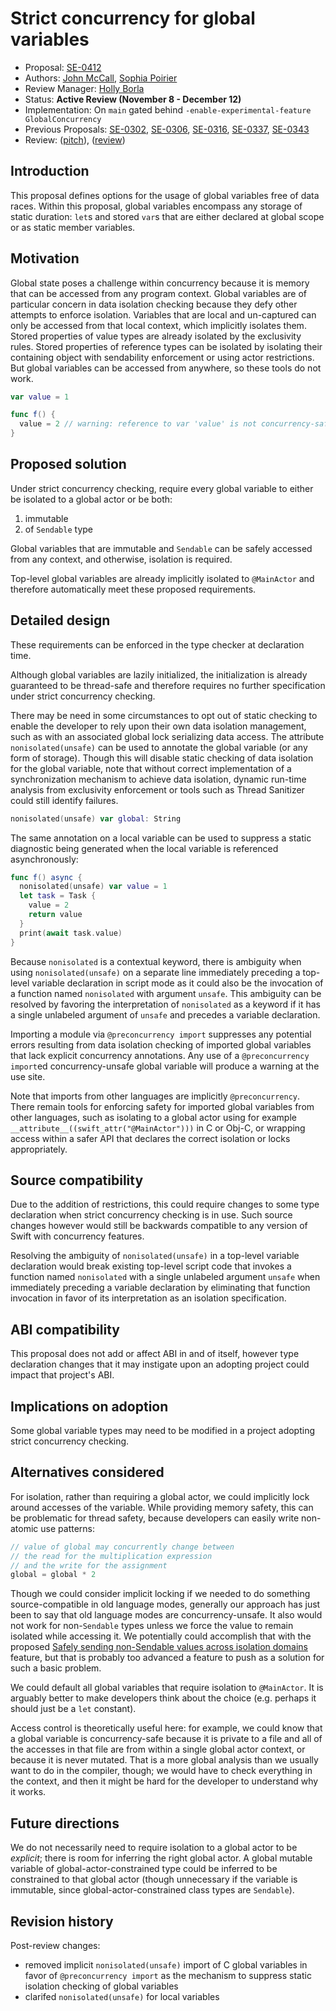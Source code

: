 # Strict concurrency for global variables

* Proposal: [SE-0412](0412-strict-concurrency-for-global-variables.md)
* Authors: [John McCall](https://github.com/rjmccall), [Sophia Poirier](https://github.com/sophiapoirier)
* Review Manager: [Holly Borla](https://github.com/hborla)
* Status: **Active Review (November 8 - December 12)**
* Implementation: On `main` gated behind `-enable-experimental-feature GlobalConcurrency`
* Previous Proposals: [SE-0302](0302-concurrent-value-and-concurrent-closures.md), [SE-0306](0306-actors.md), [SE-0316](0316-global-actors.md), [SE-0337](0337-support-incremental-migration-to-concurrency-checking.md), [SE-0343](0343-top-level-concurrency.md)
* Review: ([pitch](https://forums.swift.org/t/pitch-strict-concurrency-for-global-variables/66908)), ([review](https://forums.swift.org/t/se-0412-strict-concurrency-for-global-variables/68352))

## Introduction

This proposal defines options for the usage of global variables free of data races. Within this proposal, global variables encompass any storage of static duration: `let`s and stored `var`s that are either declared at global scope or as static member variables.

## Motivation

Global state poses a challenge within concurrency because it is memory that can be accessed from any program context. Global variables are of particular concern in data isolation checking because they defy other attempts to enforce isolation. Variables that are local and un-captured can only be accessed from that local context, which implicitly isolates them. Stored properties of value types are already isolated by the exclusivity rules. Stored properties of reference types can be isolated by isolating their containing object with sendability enforcement or using actor restrictions. But global variables can be accessed from anywhere, so these tools do not work.

```swift
var value = 1

func f() {
  value = 2 // warning: reference to var 'value' is not concurrency-safe because it involves shared mutable state
}
```

## Proposed solution

Under strict concurrency checking, require every global variable to either be isolated to a global actor or be both:

1. immutable
2. of `Sendable` type

Global variables that are immutable and `Sendable` can be safely accessed from any context, and otherwise, isolation is required.

Top-level global variables are already implicitly isolated to `@MainActor` and therefore automatically meet these proposed requirements.

## Detailed design

These requirements can be enforced in the type checker at declaration time.

Although global variables are lazily initialized, the initialization is already guaranteed to be thread-safe and therefore requires no further specification under strict concurrency checking.

There may be need in some circumstances to opt out of static checking to enable the developer to rely upon their own data isolation management, such as with an associated global lock serializing data access. The attribute `nonisolated(unsafe)` can be used to annotate the global variable (or any form of storage). Though this will disable static checking of data isolation for the global variable, note that without correct implementation of a synchronization mechanism to achieve data isolation, dynamic run-time analysis from exclusivity enforcement or tools such as Thread Sanitizer could still identify failures.

```swift
nonisolated(unsafe) var global: String
```

The same annotation on a local variable can be used to suppress a static diagnostic being generated when the local variable is referenced asynchronously:

```swift
func f() async {
  nonisolated(unsafe) var value = 1
  let task = Task {
    value = 2
    return value
  }
  print(await task.value)
}
```

Because `nonisolated` is a contextual keyword, there is ambiguity when using `nonisolated(unsafe)` on a separate line immediately preceding a top-level variable declaration in script mode as it could also be the invocation of a function named `nonisolated` with argument `unsafe`. This ambiguity can be resolved by favoring the interpretation of `nonisolated` as a keyword if it has a single unlabeled argument of `unsafe` and precedes a variable declaration.

Importing a module via `@preconcurrency import` suppresses any potential errors resulting from data isolation checking of imported global variables that lack explicit concurrency annotations. Any use of a `@preconcurrency import`ed concurrency-unsafe global variable will produce a warning at the use site.

Note that imports from other languages are implicitly `@preconcurrency`. There remain tools for enforcing safety for imported global variables from other languages, such as isolating to a global actor using for example `__attribute__((swift_attr("@MainActor")))` in C or Obj-C, or wrapping access within a safer API that declares the correct isolation or locks appropriately.

## Source compatibility

Due to the addition of restrictions, this could require changes to some type declaration when strict concurrency checking is in use. Such source changes however would still be backwards compatible to any version of Swift with concurrency features.

Resolving the ambiguity of `nonisolated(unsafe)` in a top-level variable declaration would break existing top-level script code that invokes a function named `nonisolated` with a single unlabeled argument `unsafe` when immediately preceding a variable declaration by eliminating that function invocation in favor of its interpretation as an isolation specification.

## ABI compatibility

This proposal does not add or affect ABI in and of itself, however type declaration changes that it may instigate upon an adopting project could impact that project's ABI.

## Implications on adoption

Some global variable types may need to be modified in a project adopting strict concurrency checking.

## Alternatives considered

For isolation, rather than requiring a global actor, we could implicitly lock around accesses of the variable. While providing memory safety, this can be problematic for thread safety, because developers can easily write non-atomic use patterns:

```swift
// value of global may concurrently change between
// the read for the multiplication expression
// and the write for the assignment
global = global * 2
```

Though we could consider implicit locking if we needed to do something source-compatible in old language modes, generally our approach has just been to say that old language modes are concurrency-unsafe. It also would not work for non-`Sendable` types unless we force the value to remain isolated while accessing it. We potentially could accomplish that with the proposed [Safely sending non-Sendable values across isolation domains](https://forums.swift.org/t/pitch-safely-sending-non-sendable-values-across-isolation-domains/66566) feature, but that is probably too advanced a feature to push as a solution for such a basic problem.

We could default all global variables that require isolation to `@MainActor`. It is arguably better to make developers think about the choice (e.g. perhaps it should just be a `let` constant).

Access control is theoretically useful here: for example, we could know that a global variable is concurrency-safe because it is private to a file and all of the accesses in that file are from within a single global actor context, or because it is never mutated. That is a more global analysis than we usually want to do in the compiler, though; we would have to check everything in the context, and then it might be hard for the developer to understand why it works.

## Future directions

We do not necessarily need to require isolation to a global actor to be _explicit_; there is room for inferring the right global actor. A global mutable variable of global-actor-constrained type could be inferred to be constrained to that global actor (though unnecessary if the variable is immutable, since global-actor-constrained class types are `Sendable`).

## Revision history

Post-review changes:
* removed implicit `nonisolated(unsafe)` import of C global variables in favor of `@preconcurrency import` as the mechanism to suppress static isolation checking of global variables
* clarifed `nonisolated(unsafe)` for local variables
